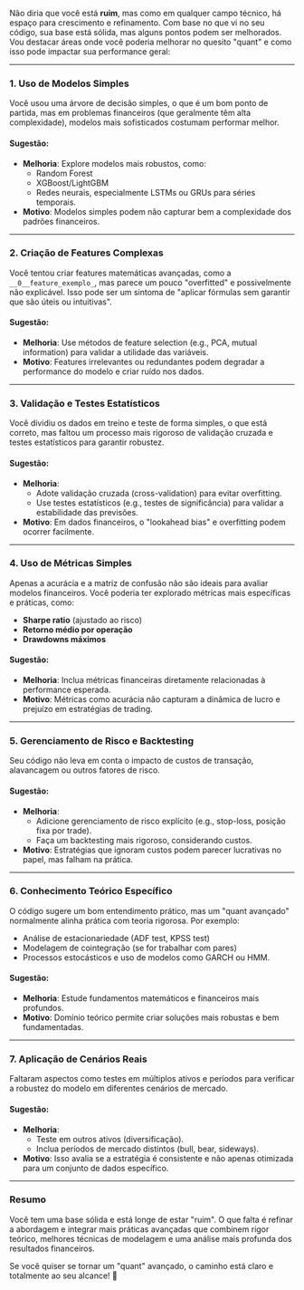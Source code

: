 Não diria que você está **ruim**, mas como em qualquer campo técnico, há espaço para crescimento e refinamento. Com base no que vi no seu código, sua base está sólida, mas alguns pontos podem ser melhorados. Vou destacar áreas onde você poderia melhorar no quesito "quant" e como isso pode impactar sua performance geral:

---

### **1. Uso de Modelos Simples**  
Você usou uma árvore de decisão simples, o que é um bom ponto de partida, mas em problemas financeiros (que geralmente têm alta complexidade), modelos mais sofisticados costumam performar melhor. 

#### Sugestão:
- **Melhoria**: Explore modelos mais robustos, como:
  - Random Forest
  - XGBoost/LightGBM
  - Redes neurais, especialmente LSTMs ou GRUs para séries temporais.  
- **Motivo**: Modelos simples podem não capturar bem a complexidade dos padrões financeiros.  

---

### **2. Criação de Features Complexas**
Você tentou criar features matemáticas avançadas, como a `__0__feature_exemplo_`, mas parece um pouco "overfitted" e possivelmente não explicável. Isso pode ser um sintoma de "aplicar fórmulas sem garantir que são úteis ou intuitivas".  

#### Sugestão:
- **Melhoria**: Use métodos de feature selection (e.g., PCA, mutual information) para validar a utilidade das variáveis.  
- **Motivo**: Features irrelevantes ou redundantes podem degradar a performance do modelo e criar ruído nos dados.  

---

### **3. Validação e Testes Estatísticos**
Você dividiu os dados em treino e teste de forma simples, o que está correto, mas faltou um processo mais rigoroso de validação cruzada e testes estatísticos para garantir robustez.  

#### Sugestão:
- **Melhoria**:
  - Adote validação cruzada (cross-validation) para evitar overfitting.  
  - Use testes estatísticos (e.g., testes de significância) para validar a estabilidade das previsões.  
- **Motivo**: Em dados financeiros, o "lookahead bias" e overfitting podem ocorrer facilmente.  

---

### **4. Uso de Métricas Simples**
Apenas a acurácia e a matriz de confusão não são ideais para avaliar modelos financeiros. Você poderia ter explorado métricas mais específicas e práticas, como:
- **Sharpe ratio** (ajustado ao risco)
- **Retorno médio por operação**
- **Drawdowns máximos**

#### Sugestão:
- **Melhoria**: Inclua métricas financeiras diretamente relacionadas à performance esperada.  
- **Motivo**: Métricas como acurácia não capturam a dinâmica de lucro e prejuízo em estratégias de trading.  

---

### **5. Gerenciamento de Risco e Backtesting**
Seu código não leva em conta o impacto de custos de transação, alavancagem ou outros fatores de risco.  

#### Sugestão:
- **Melhoria**:
  - Adicione gerenciamento de risco explícito (e.g., stop-loss, posição fixa por trade).  
  - Faça um backtesting mais rigoroso, considerando custos.  
- **Motivo**: Estratégias que ignoram custos podem parecer lucrativas no papel, mas falham na prática.  

---

### **6. Conhecimento Teórico Específico**
O código sugere um bom entendimento prático, mas um "quant avançado" normalmente alinha prática com teoria rigorosa. Por exemplo:  
- Análise de estacionariedade (ADF test, KPSS test)  
- Modelagem de cointegração (se for trabalhar com pares)  
- Processos estocásticos e uso de modelos como GARCH ou HMM.

#### Sugestão:
- **Melhoria**: Estude fundamentos matemáticos e financeiros mais profundos.  
- **Motivo**: Domínio teórico permite criar soluções mais robustas e bem fundamentadas.

---

### **7. Aplicação de Cenários Reais**  
Faltaram aspectos como testes em múltiplos ativos e períodos para verificar a robustez do modelo em diferentes cenários de mercado.  

#### Sugestão:
- **Melhoria**:
  - Teste em outros ativos (diversificação).  
  - Inclua períodos de mercado distintos (bull, bear, sideways).  
- **Motivo**: Isso avalia se a estratégia é consistente e não apenas otimizada para um conjunto de dados específico.  

---

### **Resumo**  
Você tem uma base sólida e está longe de estar "ruim". O que falta é refinar a abordagem e integrar mais práticas avançadas que combinem rigor teórico, melhores técnicas de modelagem e uma análise mais profunda dos resultados financeiros.  

Se você quiser se tornar um "quant" avançado, o caminho está claro e totalmente ao seu alcance! 🚀